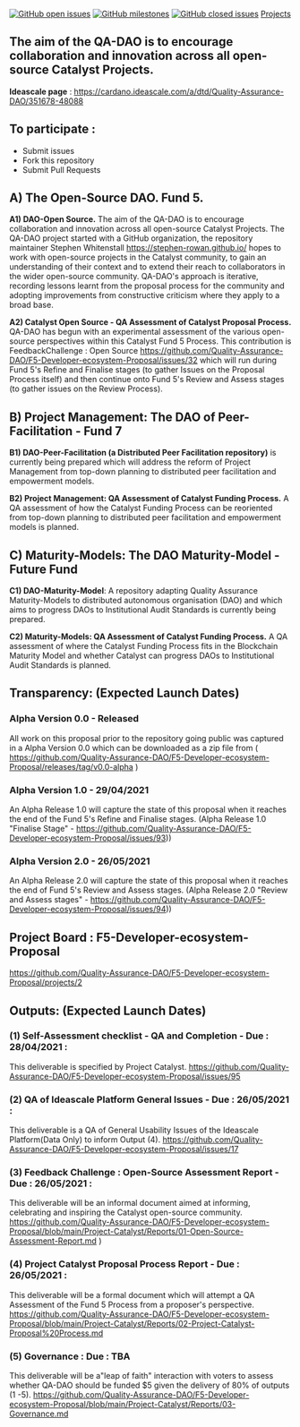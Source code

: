 [![GitHub open issues](https://img.shields.io/github/issues/Quality-Assurance-DAO/F5-Developer-ecosystem-Proposal?style=flat-square)](https://github.com/Quality-Assurance-DAO/F5-Developer-ecosystem-Proposal/issues)
[![GitHub milestones](https://img.shields.io/github/milestones/open/Quality-Assurance-DAO/F5-Developer-ecosystem-Proposal?style=flat-square)](https://github.com/Quality-Assurance-DAO/F5-Developer-ecosystem-Proposal/milestones)
[![GitHub closed issues](https://img.shields.io/github/issues-closed-raw/Quality-Assurance-DAO/F5-Developer-ecosystem-Proposal?style=flat-square)](https://github.com/Quality-Assurance-DAO/F5-Developer-ecosystem-Proposal/issues?q=is%3Aissue+is%3Aclosed)
[Projects](https://github.com/Quality-Assurance-DAO/F5-Developer-ecosystem-Proposal/projects) 

## The aim of the QA-DAO is to encourage collaboration and innovation across all open-source Catalyst Projects.
**Ideascale page** : https://cardano.ideascale.com/a/dtd/Quality-Assurance-DAO/351678-48088

## To participate :

* Submit issues
* Fork this repository
* Submit Pull Requests

## A) The Open-Source DAO. Fund 5.

**A1) DAO-Open Source.** The aim of the QA-DAO is to encourage collaboration and innovation across all open-source Catalyst Projects. The QA-DAO project started with a GitHub organization, the repository maintainer Stephen Whitenstall https://stephen-rowan.github.io/ hopes to work with open-source projects in the Catalyst community, to gain an understanding of their context and to extend their reach to collaborators in the wider open-source community. QA-DAO's approach is iterative, recording lessons learnt from the proposal process for the community and adopting improvements from constructive criticism where they apply to a broad base.

**A2) Catalyst Open Source - QA Assessment of Catalyst Proposal Process.**
QA-DAO has begun with an experimental assessment of the various open-source perspectives within this Catalyst Fund 5 Process. This contribution is FeedbackChallenge : Open Source https://github.com/Quality-Assurance-DAO/F5-Developer-ecosystem-Proposal/issues/32 which will run during Fund 5's Refine and Finalise stages (to gather Issues on the Proposal Process itself) and then continue onto Fund 5's Review and Assess stages (to gather issues on the Review Process).

## B) Project Management: The DAO of Peer-Facilitation - Fund 7

**B1) DAO-Peer-Facilitation (a Distributed Peer Facilitation repository)** is currently being prepared which will address the reform of Project Management from top-down planning to distributed peer facilitation and empowerment models. 

**B2) Project Management: QA Assessment of Catalyst Funding Process.** A QA assessment of how the Catalyst Funding Process can be reoriented from top-down planning to distributed peer facilitation and empowerment models is planned.

## C) Maturity-Models: The DAO Maturity-Model - Future Fund

**C1) DAO-Maturity-Model**: A repository adapting Quality Assurance Maturity-Models to distributed autonomous organisation (DAO) and which aims to progress DAOs to Institutional Audit Standards is currently being prepared. 

**C2) Maturity-Models: QA Assessment of Catalyst Funding Process.** A QA assessment of where the Catalyst Funding Process fits in the Blockchain Maturity Model and whether Catalyst can progress DAOs to Institutional Audit Standards is planned.

## Transparency: (Expected Launch Dates)

### Alpha Version 0.0 - Released
All work on this proposal prior to the repository going public was captured in a Alpha Version 0.0 which can be downloaded as a zip file from ( https://github.com/Quality-Assurance-DAO/F5-Developer-ecosystem-Proposal/releases/tag/v0.0-alpha )

### Alpha Version 1.0 - 29/04/2021
An Alpha Release 1.0 will capture the state of this proposal when it reaches the end of the Fund 5's Refine and Finalise stages. (Alpha Release 1.0 "Finalise Stage" - https://github.com/Quality-Assurance-DAO/F5-Developer-ecosystem-Proposal/issues/93))

### Alpha Version 2.0 - 26/05/2021
An Alpha Release 2.0 will capture the state of this proposal when it reaches the end of Fund 5's Review and Assess stages. (Alpha Release 2.0 "Review and Assess stages" - https://github.com/Quality-Assurance-DAO/F5-Developer-ecosystem-Proposal/issues/94))

## Project Board : F5-Developer-ecosystem-Proposal
https://github.com/Quality-Assurance-DAO/F5-Developer-ecosystem-Proposal/projects/2

## Outputs: (Expected Launch Dates)

### (1) Self-Assessment checklist - QA and Completion - Due : 28/04/2021 :
This deliverable is specified by Project Catalyst.
https://github.com/Quality-Assurance-DAO/F5-Developer-ecosystem-Proposal/issues/95

### (2) QA of Ideascale Platform General Issues - Due : 26/05/2021 :
This deliverable is a QA of General Usability Issues of the Ideascale Platform(Data Only) to inform Output (4).
https://github.com/Quality-Assurance-DAO/F5-Developer-ecosystem-Proposal/issues/17

### (3) Feedback Challenge : Open-Source Assessment Report - Due : 26/05/2021 :
This deliverable will be an informal document aimed at informing, celebrating and inspiring the Catalyst open-source community.
https://github.com/Quality-Assurance-DAO/F5-Developer-ecosystem-Proposal/blob/main/Project-Catalyst/Reports/01-Open-Source-Assessment-Report.md )

### (4) Project Catalyst Proposal Process Report - Due : 26/05/2021 :
This deliverable will be a formal document which will attempt a QA Assessment of the Fund 5 Process from a proposer's perspective.
https://github.com/Quality-Assurance-DAO/F5-Developer-ecosystem-Proposal/blob/main/Project-Catalyst/Reports/02-Project-Catalyst-Proposal%20Process.md

### (5) Governance : Due : TBA
This deliverable will be a"leap of faith" interaction with voters to assess whether QA-DAO should be funded $5 given the delivery of 80% of outputs (1 -5).
https://github.com/Quality-Assurance-DAO/F5-Developer-ecosystem-Proposal/blob/main/Project-Catalyst/Reports/03-Governance.md


